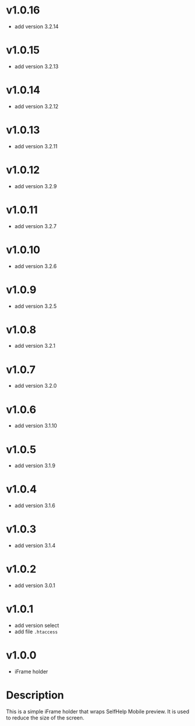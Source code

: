 # v1.0.16
 - add version 3.2.14

# v1.0.15
 - add version 3.2.13

# v1.0.14
 - add version 3.2.12

# v1.0.13
 - add version 3.2.11

# v1.0.12
 - add version 3.2.9

# v1.0.11
 - add version 3.2.7

# v1.0.10
 - add version 3.2.6

# v1.0.9
 - add version 3.2.5

# v1.0.8
 - add version 3.2.1

# v1.0.7
 - add version 3.2.0

# v1.0.6
 - add version 3.1.10

# v1.0.5
 - add version 3.1.9

# v1.0.4
 - add version 3.1.6

# v1.0.3
 - add version 3.1.4

# v1.0.2
 - add version 3.0.1

# v1.0.1
 - add version select
 - add file `.htaccess`

# v1.0.0
- iFrame holder

# Description
This is a simple iFrame holder that wraps SelfHelp Mobile preview. It is used to reduce the size of the screen.